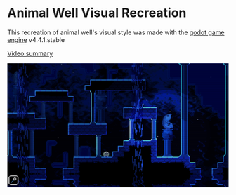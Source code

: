 # Animal Well Visual Recreation

This recreation of animal well's visual style was made with the [godot game engine](https://godotengine.org/) v4.4.1.stable

[Video summary](https://www.youtube.com/watch?v=JG9UgDO-z9Q)

![Scene Preview](animal-well-scene.png)